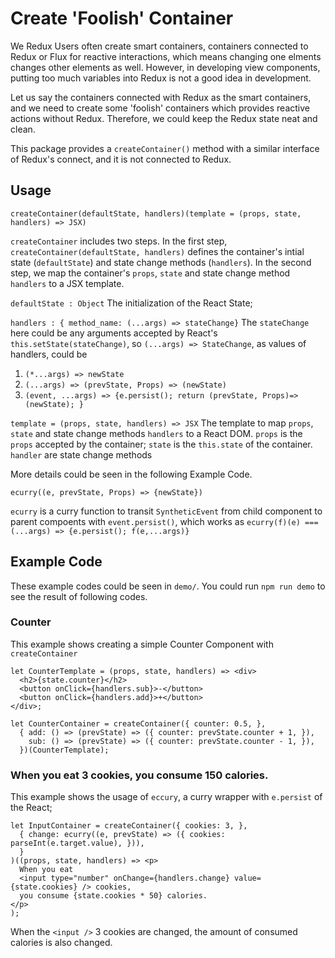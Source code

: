 # Create 'Foolish' Container

We Redux Users often create smart containers, containers connected to Redux or
Flux for reactive interactions, which means changing one elments changes other
elements as well.  However, in developing view components, putting too much 
variables into Redux is not a good idea in development. 

Let us say the containers connected with Redux as the smart containers, and we 
need to create some 'foolish' containers which provides reactive actions without 
Redux.  Therefore, we could keep the Redux state neat and clean. 

This package provides a `createContainer()` method with a similar interface of 
Redux's connect, and it is not connected to Redux. 


## Usage

``` 
createContainer(defaultState, handlers)(template = (props, state, handlers) => JSX)
```

`createContainer` includes two steps.  In the first step,
`createContainer(defaultState, handlers)` defines the container's intial state
(`defaultState`) and state change methods (`handlers`).   In the second step, 
we map the container's `props`, `state` and state change method `handlers` to 
a JSX template. 


`defaultState : Object` The initialization of the React State;

`handlers : { method_name: (...args) => stateChange}` 
The `stateChange` here could be any arguments accepted by React's `this.setState(stateChange)`, 
so `(...args) => StateChange`, as values of handlers, could be 

1. `(*...args) => newState`
2. `(...args) => (prevState, Props) => (newState)`
3. `(event, ...args) => {e.persist(); return (prevState, Props)=> (newState); }`

`template = (props, state, handlers) => JSX` 
The template to map `props`, `state` and state change methods `handlers` 
to a React DOM.  `props` is the `props` accepted by the container; `state`
is the `this.state` of the container. `handler` are state change methods 

More details could be seen in the following Example Code. 

```
ecurry((e, prevState, Props) => {newState})
```

`ecurry` is a curry function to transit `SyntheticEvent` from child component
to parent compoents with `event.persist()`, which works as
`ecurry(f)(e) === (...args) => {e.persist(); f(e,...args)}`


## Example Code

These example codes could be seen in `demo/`.  You could run `npm run demo` to see the result of following codes.

### Counter 

This example shows creating a simple Counter Component with `createContainer`

```
let CounterTemplate = (props, state, handlers) => <div>
  <h2>{state.counter}</h2>
  <button onClick={handlers.sub}>-</button>
  <button onClick={handlers.add}>+</button>
</div>;

let CounterContainer = createContainer({ counter: 0.5, },
  { add: () => (prevState) => ({ counter: prevState.counter + 1, }),
    sub: () => (prevState) => ({ counter: prevState.counter - 1, }),
  })(CounterTemplate);
```

### When you eat 3 cookies, you consume 150 calories.

This example shows the usage of `eccury`, a curry wrapper with `e.persist` of the React;

```
let InputContainer = createContainer({ cookies: 3, },
  { change: ecurry((e, prevState) => ({ cookies: parseInt(e.target.value), })),
  }
)((props, state, handlers) => <p>
  When you eat 
  <input type="number" onChange={handlers.change} value={state.cookies} /> cookies,
  you consume {state.cookies * 50} calories.
</p>
);
```

When the `<input />` 3 cookies are changed, the amount of consumed calories is also changed. 

